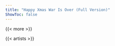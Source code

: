 ```yaml
---
title: "Happy Xmas War Is Over (Full Version)"
ShowToc: false
---
```


{{< more >}}

{{< artists >}}